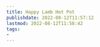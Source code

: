 ```yaml
---
title: Happy Lamb Hot Pot
publishdate: 2022-08-12T11:57:12
lastmod: 2022-08-12T11:58:42
tags: 
- 
---
```
















